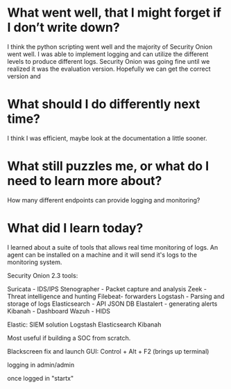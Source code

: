 # What went well, that I might forget if I don’t write down?

I think the python scripting went well and the majority of Security Onion went well.
I was able to implement logging and can utilize the different levels
to produce different logs. Security Onion was going fine until we realized it was the
evaluation version.  Hopefully we can get the correct version and 




# What should I do differently next time?

I think I was efficient, maybe look at the documentation a little sooner.

# What still puzzles me, or what do I need to learn more about?

How many different endpoints can provide logging and monitoring?

# What did I learn today?

I learned about a suite of tools that allows real time monitoring of logs.  An agent
can be installed on a machine and it will send it's logs to the monitoring system. 

Security Onion 2.3 tools:

Suricata  - IDS/IPS
Stenographer - Packet capture and analysis
Zeek - Threat intelligence and hunting
Filebeat- forwarders
Logstash - Parsing and storage of logs
Elasticsearch - API JSON DB
Elastalert - generating alerts
Kibanah - Dashboard
Wazuh - HIDS

Elastic: SIEM solution
  Logstash
  Elasticsearch
  Kibanah
 
Most useful if building a SOC from scratch.

Blackscreen fix and launch GUI:
Control + Alt + F2 (brings up terminal)

logging in admin/admin

once logged in "startx"
